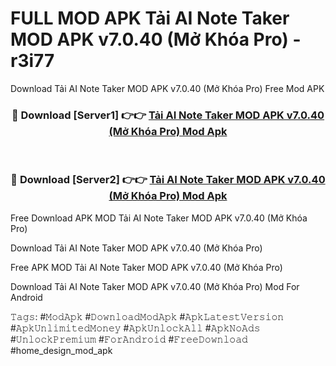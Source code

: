 # FULL MOD APK Tải AI Note Taker MOD APK v7.0.40 (Mở Khóa Pro) - r3i77
Download Tải AI Note Taker MOD APK v7.0.40 (Mở Khóa Pro) Free Mod APK

<div align="center">
<h3>🔴 Download [Server1] 👉👉 <a href="https://apk-comot.site?title=Tải_AI_Note_Taker_MOD_APK_v7.0.40_(Mở_Khóa_Pro)">Tải AI Note Taker MOD APK v7.0.40 (Mở Khóa Pro) Mod Apk</a></h3><br>

<h3>🔴 Download [Server2] 👉👉 <a href="https://apk-comot.site?title=Tải_AI_Note_Taker_MOD_APK_v7.0.40_(Mở_Khóa_Pro)">Tải AI Note Taker MOD APK v7.0.40 (Mở Khóa Pro) Mod Apk</a></h3>
</div>


Free Download APK MOD Tải AI Note Taker MOD APK v7.0.40 (Mở Khóa Pro)

Download Tải AI Note Taker MOD APK v7.0.40 (Mở Khóa Pro) 

Free APK MOD Tải AI Note Taker MOD APK v7.0.40 (Mở Khóa Pro) 

Download Tải AI Note Taker MOD APK v7.0.40 (Mở Khóa Pro) Mod For Android

𝚃𝚊𝚐𝚜: #𝙼𝚘𝚍𝙰𝚙𝚔 #𝙳𝚘𝚠𝚗𝚕𝚘𝚊𝚍𝙼𝚘𝚍𝙰𝚙𝚔 #𝙰𝚙𝚔𝙻𝚊𝚝𝚎𝚜𝚝𝚅𝚎𝚛𝚜𝚒𝚘𝚗 #𝙰𝚙𝚔𝚄𝚗𝚕𝚒𝚖𝚒𝚝𝚎𝚍𝙼𝚘𝚗𝚎𝚢 #𝙰𝚙𝚔𝚄𝚗𝚕𝚘𝚌𝚔𝙰𝚕𝚕 #𝙰𝚙𝚔𝙽𝚘𝙰𝚍𝚜 #𝚄𝚗𝚕𝚘𝚌𝚔𝙿𝚛𝚎𝚖𝚒𝚞𝚖 #𝙵𝚘𝚛𝙰𝚗𝚍𝚛𝚘𝚒𝚍 #𝙵𝚛𝚎𝚎𝙳𝚘𝚠𝚗𝚕𝚘𝚊𝚍 #home_design_mod_apk